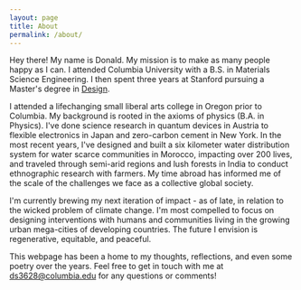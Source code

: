 ```yaml
---
layout: page
title: About
permalink: /about/
---
```


Hey there! My name is Donald. My mission is to make as many people happy as I can. I attended Columbia University with a B.S. in Materials Science Engineering. I then spent three years at Stanford pursuing a Master's degree in [Design](https://designimpact.stanford.edu/).

I attended a lifechanging small liberal arts college in Oregon prior to Columbia. My background is rooted in the axioms of physics (B.A. in Physics). I've done science research in quantum devices in Austria to flexible electronics in Japan and zero-carbon cement in New York. In the most recent years, I've designed and built a six kilometer water distribution system for water scarce communities in Morocco, impacting over 200 lives, and traveled through semi-arid regions and lush forests in India to conduct ethnographic research with farmers. My time abroad has informed me of the scale of the challenges we face as a collective global society.

I'm currently brewing my next iteration of impact - as of late, in relation to the wicked problem of climate change. I'm most compelled to focus on designing interventions with humans and communities living in the growing urban mega-cities of developing countries. The future I envision is regenerative, equitable, and peaceful.

This webpage has been a home to my thoughts, reflections, and even some poetry over the years. Feel free to get in touch with me at [ds3628@columbia.edu](mailto:ds3628@columbia.edu) for any questions or comments!
